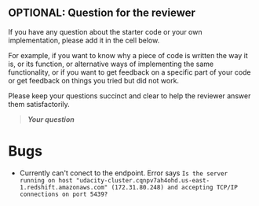 ## OPTIONAL: Question for the reviewer
 
If you have any question about the starter code or your own implementation, please add it in the cell below. 

For example, if you want to know why a piece of code is written the way it is, or its function, or alternative ways of implementing the same functionality, or if you want to get feedback on a specific part of your code or get feedback on things you tried but did not work.

Please keep your questions succinct and clear to help the reviewer answer them satisfactorily. 

> **_Your question_**


# Bugs

* Currently can't conect to the endpoint. Error says `Is the server running on host "udacity-cluster.cqnpv7ah4ohd.us-east-1.redshift.amazonaws.com" (172.31.80.248) and accepting TCP/IP connections on port 5439?`